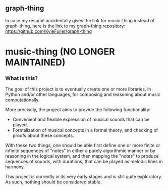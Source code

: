 ## graph-thing
In case my résumé accidentally gives the link for music-thing instead of graph-thing, here is the link to my graph-thing repository: https://github.com/KyleFuller/graph-thing

# music-thing (NO LONGER MAINTAINED)

### What is this?
The goal of this project is to eventually create one or more libraries, in Python and/or other languages, for composing and reasoning about music computationally.

More precisely, the project aims to provide the following functionality:
* Convenient and flexible expression of musical sounds that can be played.
* Formalization of musical concepts in a formal theory, and checking of proofs about these concepts.

With these two things, one should be able first define one or more finite or infinite sequences of "notes" in either a purely algorithmic manner or by reasoning in the logical system, and then mapping the "notes" to produce sequences of sounds, with durations, that can be played as melodic lines in harmony.

This project is currently in its very early stages and is still quite exploratory.  As such, nothing should be considered stable.
